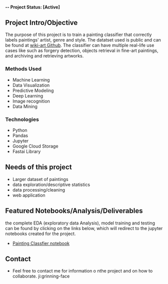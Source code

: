 #### -- Project Status: [Active]

## Project Intro/Objective
The purpose of this project is to train a painting classifier that correctly labels paintings' artist, genre and style. The datatset used is public and can be found at [wiki-art Github](https://github.com/cs-chan/ArtGAN/tree/master/WikiArt%20Dataset). The classifier can have multiple real-life use cases like such as forgery detection, objects retrieval in fine-art paintings, and archiving and retrieving artworks.


### Methods Used
* Machine Learning
* Data Visualization
* Predictive Modeling
* Deep Learning
* Image recognition
* Data Mining

### Technologies 
* Python
* Pandas
* Jupyter
* Google Cloud Storage
* Fastai Library

## Needs of this project

- Larger dataset of paintings
- data exploration/descriptive statistics
- data processing/cleaning
- web application

## Featured Notebooks/Analysis/Deliverables

the complete EDA (exploratory data Analysis), model training and testing can be found by clicking on the links below, which will redirect to the jupyter notebooks created for the project.

* [Painting Classfier notebook](https://github.com/Attol8/paintings-classifier/blob/master/Paintings_Classifier_kaggle.ipynb)

## Contact

* Feel free to contact me for information o nthe project and on how to collaborate. ji:grinning-face
